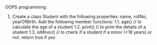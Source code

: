 OOPS programming:

1. Create a class Student with the following properties:
name, rollNo, yearOfBirth.
    Add the following member functions:
    1.1. age()      // to calculate the age of a student
    1.2. print()    // to print the details of a student
    1.3. isMinor()  // to check if a student if a minor (<18 years) or not. return true if yes

